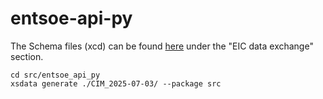 # entsoe-api-py

The Schema files (xcd) can be found [here](https://www.entsoe.eu/publications/electronic-data-interchange-edi-library/) under the "EIC data exchange" section.

```shell
cd src/entsoe_api_py
xsdata generate ./CIM_2025-07-03/ --package src
```
